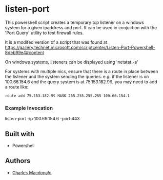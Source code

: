 # listen-port
This  powershell script creates a temporary tcp listener on a windows system for a given ipaddress and port. It can be used in conjuction with the 'Port Query' utility to test firewall rules.

It is a modifed version of a script that was found at https://gallery.technet.microsoft.com/scriptcenter/Listen-Port-Powershell-8deb99e4#content

On windows systems, listeners can be displayed using 'netstat -a'

For systems with multiple nics, ensure that there is a route in place between the listener and the system sending the queries. e.g. if the listener is on 100.66.154.6 and the query system is at 75.153.182.99, you may need to add a route like:
```
route add 75.153.182.99 MASK 255.255.255.255 100.66.154.1
```

### Example Invocation
listen-port -ip 100.66.154.6 -port 443

## Built with
- Powershell

## Authors
- [Charles Macdonald](mailto:charles.macdonald@telus.com)
